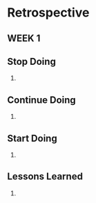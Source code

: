 # Retrospective

## WEEK 1

## Stop Doing

1. 

## Continue Doing

1. 
## Start Doing

1. 

## Lessons Learned

1. 
